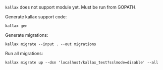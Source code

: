 `kallax` does not support module yet. Must be run from GOPATH.

Generate kallax support code:

```
kallax gen
```

Generate migrations:

```
kallax migrate --input . --out migrations
```

Run all migrations:

```
kallax migrate up --dsn 'localhost/kallax_test?sslmode=disable' --all
```
